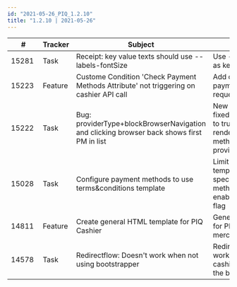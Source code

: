 ```yaml
--- 
id: "2021-05-26_PIQ_1.2.10"
title: "1.2.10 | 2021-05-26"
--- 
```



| #     | Tracker     | Subject   | Description    |
|-------|-------------|-----------|----------------|
| 15281 | Task | Receipt: key value texts should use --labels-fontSize | Use --labels-fontSize as key value in receipt | 
| 15223 | Feature | Custome Condition 'Check Payment Methods Attribute' not triggering on cashier API call  | Add custom attributes to payment methods request | 
| 15222 | Task | Bug: providerType+blockBrowserNavigation and clicking browser back shows first PM in list | New flag, fixedProviderType, if set to true cashier will only render payment methods specified in providerType if set. | 
| 15028 | Task | Configure payment methods to use terms&conditions template | Limit terms&conditions template to display for specific payment methods with enableTermsTemplateFor flag | 
| 14811 | Feature | Create general HTML template for PIQ Cashier | General HTML template for PIQ Cashier, merchantInputTemplate | 
| 14578 | Task | Redirectflow: Doesn't work when not using bootstrapper | Redirect was only working when the cashier was running with the bootstrapper. | 
